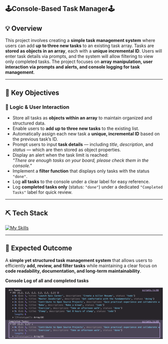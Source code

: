 ## 🕹️Console-Based Task Manager🕹️

## 💡 Overview

This project involves creating a **simple task management system** where users can add **up to three new tasks** to an existing task array. Tasks are **stored as objects in an array**, each with a **unique incremental ID**. Users will enter task details via prompts, and the system will allow filtering to view only completed tasks. The project focuses on **array manipulation, user interaction via prompts and alerts, and console logging for task management**.

---

## 🚀 Key Objectives

### 🧠 Logic & User Interaction

- Store all tasks as **objects within an array** to maintain organized and structured data.  
- Enable users to **add up to three new tasks** to the existing list.  
- Automatically assign each new task a **unique, incremental ID** based on the previous task’s ID.  
- Prompt users to input **task details** — including _title_, _description_, and _status_ — which are then stored as object properties.  
- Display an alert when the task limit is reached:  
  _"There are enough tasks on your board, please check them in the console."_  
- Implement a **filter function** that displays only tasks with the status `"done"`.  
- Log **all tasks** to the console under a clear label for easy reference.  
- Log **completed tasks only** (status: `"done"`) under a dedicated `"Completed Tasks"` label for quick review.  

---

## ⛏️ Tech Stack

[![My Skills](https://skillicons.dev/icons?i=html,css,git,github,vscode,figma)](https://skillicons.dev)

---

## 🎯 Expected Outcome

A **simple yet structured task management system** that allows users to efficiently **add, review, and filter tasks** while maintaining a clear focus on **code readability, documentation, and long-term maintainability**.

**Console Log of all and completed tasks**

![console log](./explainer-images/Console.png)
